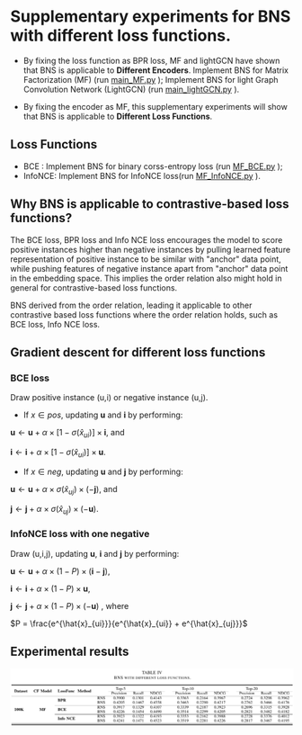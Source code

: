 # Supplementary experiments for BNS with different loss functions.

- By fixing the loss function as BPR loss, MF  and lightGCN have shown that  BNS is applicable to **Different Encoders**. Implement BNS for Matrix Factorization (MF) (run [main_MF.py](https://github.com/liubin06/BNS/blob/main/BNS_MF/main_MF.py) ); 
Implement BNS for light Graph Convolution Network (LightGCN) (run [main_lightGCN.py](https://github.com/liubin06/BNS/blob/main/BNS_lightGCN/main_lightGCN.py) ).

- By fixing the encoder as MF, this supplementary experiments will show that BNS is applicable to **Different Loss Functions**.




## Loss Functions
- BCE  : Implement BNS for binary corss-entropy loss (run [MF_BCE.py](https://github.com/liubin06/SupplementaryExperiments/blob/main/MF_BCE.py) ); 
- InfoNCE: Implement BNS for InfoNCE loss(run [MF_InfoNCE.py](https://github.com/liubin06/SupplementaryExperiments/blob/main/MF_InfoNCE.py ) ).

## Why BNS is applicable to contrastive-based loss functions?

The BCE loss, BPR loss and Info NCE loss encourages the model to score positive instances higher than negative instances by pulling learned feature representation of positive instance to be similar with "anchor" data point, while pushing features of negative instance apart from "anchor" data point in the embedding space. This implies the order relation also might hold in general for contrastive-based loss functions.

BNS derived from the order relation, leading it applicable to other contrastive based loss functions where the order relation holds, such as BCE loss, Info NCE loss.

## Gradient descent for different loss functions
### BCE loss
Draw positive instance (u,i) or negative instance (u,j). 

- If $x \in pos$, updating $\mathbf{u}$ and $\mathbf{i}$ by performing: 

$\mathbf{u} \leftarrow \mathbf{u} + \alpha \times [1-\sigma(\hat{x}_{ui})]\times \mathbf{i}$, and 

$\mathbf{i} \leftarrow \mathbf{i} + \alpha \times [1-\sigma(\hat{x}_{ui})]\times \mathbf{u}$.

- If $x \in neg$, updating $\mathbf{u}$ and $\mathbf{j}$ by performing: 

$\mathbf{u} \leftarrow \mathbf{u} + \alpha \times \sigma(\hat{x}_{uj})\times (-\mathbf{j})$, and 

$\mathbf{j} \leftarrow \mathbf{j} + \alpha \times \sigma(\hat{x}_{uj}) \times (-\mathbf{u})$.

### InfoNCE loss with one negative 
Draw (u,i,j), updating $\mathbf{u}$, $\mathbf{i}$ and $\mathbf{j}$ by performing: 

$\mathbf{u} \leftarrow \mathbf{u} + \alpha \times (1-P) \times (\mathbf{i}-\mathbf{j})$, 

$\mathbf{i} \leftarrow \mathbf{i} + \alpha \times (1-P) \times \mathbf{u}$,

$\mathbf{j} \leftarrow \mathbf{j} + \alpha \times (1-P) \times (-\mathbf{u})$ , where 

$P = \frac{e^{\hat{x}_{ui}}}{e^{\hat{x}_{ui}} + e^{\hat{x}_{uj}}}$

## Experimental results
<div align=center>
<img src="https://github.com/liubin06/SupplementaryExperiments/blob/main/Results.png">
</div>

